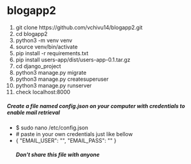 # blogapp2

<ol>
  <li>git clone https://github.com/vchivu14/blogapp2.git</li>
  <li>cd blogapp2</li>
  <li>python3 -m venv venv</li>
  <li>source venv/bin/activate</li>
  <li>pip install -r requirements.txt</li>
  <li>pip install users-app/dist/users-app-0.1.tar.gz</li>
  <li>cd django_project</li>
  <li>python3 manage.py migrate</li>
  <li>python3 manage.py createsuperuser</li>
  <li>python3 manage.py runserver</li>
  <li>check localhost:8000</li>
</ol>
<h5> Create a file named config.json on your computer with credentials to enable mail retrieval</h5>
<ul>
  <li>$ sudo nano /etc/config.json</li>
  <li># paste in your own credentials just like bellow</li>
  <li>{
        "EMAIL_USER": "",
        "EMAIL_PASS": ""
    }</li>
  <h5>Don't share this file with anyone</h5>
</ul>
